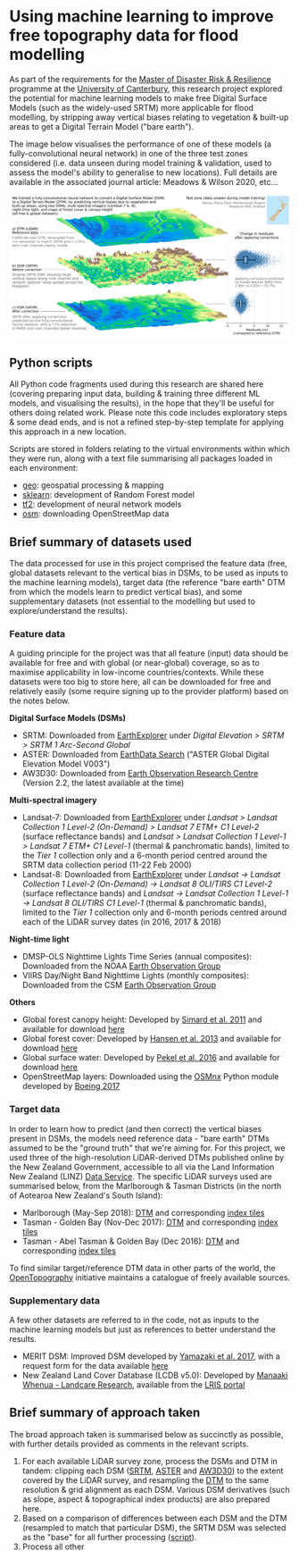 # Using machine learning to improve free topography data for flood modelling

As part of the requirements for the [Master of Disaster Risk & Resilience](https://www.canterbury.ac.nz/study/qualifications-and-courses/masters-degrees/master-of-disaster-risk-and-resilience/) programme at the [University of Canterbury](https://www.canterbury.ac.nz/), this research project explored the potential for machine learning models to make free Digital Surface Models (such as the widely-used SRTM) more applicable for flood modelling, by stripping away vertical biases relating to vegetation & built-up areas to get a Digital Terrain Model ("bare earth").

The image below visualises the performance of one of these models (a fully-convolutional neural network) in one of the three test zones considered (i.e. data unseen during model training & validation, used to assess the model's ability to generalise to new locations). Full details are available in the associated journal article: Meadows & Wilson 2020, etc...  

![graphical_abstract](/images/graphical_abstract_boxplots.png)  

## Python scripts

All Python code fragments used during this research are shared here (covering preparing input data, building & training three different ML models, and visualising the results), in the hope that they'll be useful for others doing related work. Please note this code includes exploratory steps & some dead ends, and is not a refined step-by-step template for applying this approach in a new location.

Scripts are stored in folders relating to the virtual environments within which they were run, along with a text file summarising all packages loaded in each environment:

- [geo](/scripts/geo/): geospatial processing & mapping
- [sklearn](/scripts/sklearn/): development of Random Forest model
- [tf2](/scripts/tf2/): development of neural network models
- [osm](/scripts/osm/): downloading OpenStreetMap data  

## Brief summary of datasets used

The data processed for use in this project comprised the feature data (free, global datasets relevant to the vertical bias in DSMs, to be used as inputs to the machine learning models), target data (the reference "bare earth" DTM from which the models learn to predict vertical bias), and some supplementary datasets (not essential to the modelling but used to explore/understand the results).  

### Feature data

A guiding principle for the project was that all feature (input) data should be available for free and with global (or near-global) coverage, so as to maximise applicability in low-income countries/contexts. While these datasets were too big to store here, all can be downloaded for free and relatively easily (some require signing up to the provider platform) based on the notes below.

**Digital Surface Models (DSMs)**
- SRTM: Downloaded from [EarthExplorer](https://earthexplorer.usgs.gov/) under *Digital Elevation > SRTM > SRTM 1 Arc-Second Global*
- ASTER: Downloaded from [EarthData Search](https://search.earthdata.nasa.gov/search) ("ASTER Global Digital Elevation Model V003")
- AW3D30: Downloaded from [Earth Observation Research Centre](https://www.eorc.jaxa.jp/ALOS/en/aw3d30/) (Version 2.2, the latest available at the time)

**Multi-spectral imagery**
- Landsat-7: Downloaded from [EarthExplorer](https://earthexplorer.usgs.gov/) under *Landsat > Landsat Collection 1 Level-2 (On-Demand) > Landsat 7 ETM+ C1 Level-2* (surface reflectance bands) and *Landsat > Landsat Collection 1 Level-1 > Landsat 7 ETM+ C1 Level-1* (thermal & panchromatic bands), limited to the *Tier 1* collection only and a 6-month period centred around the SRTM data collection period (11-22 Feb 2000)
- Landsat-8: Downloaded from [EarthExplorer](https://earthexplorer.usgs.gov/) under *Landsat -> Landsat Collection 1 Level-2 (On-Demand) -> Landsat 8 OLI/TIRS C1 Level-2* (surface reflectance bands) and *Landsat -> Landsat Collection 1 Level-1 -> Landsat 8 OLI/TIRS C1 Level-1* (thermal & panchromatic bands), limited to the *Tier 1* collection only and 6-month periods centred around each of the LiDAR survey dates (in 2016, 2017 & 2018)

**Night-time light**
- DMSP-OLS Nighttime Lights Time Series (annual composites): Downloaded from the NOAA [Earth Observation Group](https://ngdc.noaa.gov/eog/dmsp/downloadV4composites.html)
- VIIRS Day/Night Band Nighttime Lights (monthly composites): Downloaded from the CSM [Earth Observation Group](https://eogdata.mines.edu/download_dnb_composites.html)

**Others**
- Global forest canopy height: Developed by [Simard et al. 2011](https://agupubs.onlinelibrary.wiley.com/doi/full/10.1029/2011JG001708) and available for download [here](https://landscape.jpl.nasa.gov/)
- Global forest cover: Developed by [Hansen et al. 2013](https://science.sciencemag.org/content/342/6160/850) and available for download [here](https://earthenginepartners.appspot.com/science-2013-global-forest/download_v1.6.html)
- Global surface water: Developed by [Pekel et al. 2016](https://www.nature.com/articles/nature20584) and available for download [here](https://global-surface-water.appspot.com/download)
- OpenStreetMap layers: Downloaded using the [OSMnx](https://github.com/gboeing/osmnx) Python module developed by [Boeing 2017](https://www.sciencedirect.com/science/article/pii/S0198971516303970)  

### Target data

In order to learn how to predict (and then correct) the vertical biases present in DSMs, the models need reference data - "bare earth" DTMs assumed to be the "ground truth" that we're aiming for. For this project, we used three of the high-resolution LiDAR-derived DTMs published online by the New Zealand Government, accessible to all via the Land Information New Zealand (LINZ) [Data Service](https://data.linz.govt.nz/). The specific LiDAR surveys used are summarised below, from the Marlborough & Tasman Districts (in the north of Aotearoa New Zealand's South Island):

- Marlborough (May-Sep 2018): [DTM](https://data.linz.govt.nz/layer/103535-marlborough-lidar-1m-dem-2018/) and corresponding [index tiles](https://data.linz.govt.nz/layer/103538-marlborough-lidar-index-tiles-2018/)
- Tasman - Golden Bay (Nov-Dec 2017): [DTM](https://data.linz.govt.nz/layer/95503-tasman-golden-bay-lidar-1m-dem-2017/) and corresponding [index tiles](https://data.linz.govt.nz/layer/95627-goldenbaytilelayout/)
- Tasman - Abel Tasman & Golden Bay (Dec 2016): [DTM](https://data.linz.govt.nz/layer/95578-tasman-abel-tasman-and-golden-bay-lidar-1m-dem-2016/) and corresponding [index tiles](https://data.linz.govt.nz/layer/95581-tasman-abel-tasman-and-golden-bay-lidar-index-tiles-2016/)

To find similar target/reference DTM data in other parts of the world, the [OpenTopography](https://opentopography.org/) initiative maintains a catalogue of freely available sources.  

### Supplementary data

A few other datasets are referred to in the code, not as inputs to the machine learning models but just as references to better understand the results.

- MERIT DSM: Improved DSM developed by [Yamazaki et al. 2017](https://agupubs.onlinelibrary.wiley.com/doi/full/10.1002/2017GL072874), with a request form for the data available [here](http://hydro.iis.u-tokyo.ac.jp/~yamadai/MERIT_DEM/)
- New Zealand Land Cover Database (LCDB v5.0): Developed by [Manaaki Whenua - Landcare Research](https://www.landcareresearch.co.nz/), available from the [LRIS portal](https://lris.scinfo.org.nz/)  

## Brief summary of approach taken

The broad approach taken is summarised below as succinctly as possible, with further details provided as comments in the relevant scripts.

1. For each available LiDAR survey zone, process the DSMs and DTM in tandem: clipping each DSM ([SRTM](/scripts/geo/geo_process_LiDAR_SRTM.py), [ASTER](/scripts/geo/geo_process_ASTER.py) and [AW3D30](/scripts/geo/geo_process_AW3D30.py)) to the extent covered by the LiDAR survey, and resampling the [DTM](/scripts/geo/geo_process_LiDAR_SRTM.py) to the same resolution & grid alignment as each DSM. Various DSM derivatives (such as slope, aspect & topographical index products) are also prepared here.
2. Based on a comparison of differences between each DSM and the DTM (resampled to match that particular DSM), the SRTM DSM was selected as the "base" for all further processing ([script](/scripts/geo/geo_visualise_DSMs.py)).
3. Process all other 